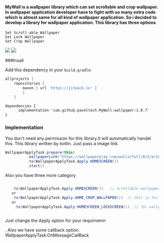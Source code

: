 #### MyWall is a wallpaper library which can set scrollable and crop wallpaper. In wallpaper application developer have to fight with so many extra code which is almost same for all kind of wallpaper application. So i decided to develop a library for wallpaper application. This library has three options

    Set Scroll-able Wallpaper
    Set Lock Wallpaper
    Set Crop Wallpaper

![](2.gif) ![](1.gif)

###Insall

Add this dependency in your `build.gradle`: 

```groovy
allprojects {
	repositories {
		maven { url 'https://jitpack.io' }
		}
	}
```
```xml
dependencies {
      implementation 'com.github.paveltech.MyWall:wallpaper:1.0.7'
}
```
### Implementation

<p> You don't need any permission for this library.It will automatically handel this. This library written by kotlin. Just pass a image link. </P>
    
 ```java
 WallpaperApplyTask.prepare(this)
           .wallpaperLink("https://wallpaperplay.com/walls/full/0/2/e/105979.jpg")
           .to(WallpaperApplyTask.Apply.HOMESCREEN())
           .start()
```
<p> Also you have three more category</p>

```java

   .to(WallpaperApplyTask.Apply.HOMESCREEN())   // scrollable wallpaper 
   or
   .to(WallpaperApplyTask.Apply.HOME_CROP_WALLPAPER())  // this is for crop wallpaper
   or
    .to(WallpaperApplyTask.Apply.HOMESCREEN_LOCKSCREEN())  // for wallpaper and lock screen both
		
```		

<p> Just change the Apply option for your requirnemn</p>. Also we have some callback option. 
WallpaperApplyTask.OnMessageCallBack
